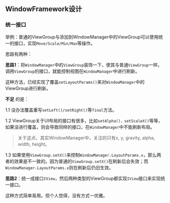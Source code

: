 ## WindowFramework设计

### 统一接口

举例：普通的ViewGroup与添加到WindowManager中的ViewGroup可以使用统一的接口，实现`Move/Scale/Min/Max`等操作。

思路有两种：

**思路1**：将`WindowManager`中的`ViewGroup`装饰一下，使其与普通`ViewGroup`一样。调用`ViewGroup`的接口，就能控制视图在`WindowManager`中进行刷新。

这种方法，已经实现了覆盖`setLayoutParams()`来对`WindowManager`中的ViewGroup进行刷新。

**不足** 的是：

1.1 没办法覆盖重写`setLeft()/setRight()`等`final`方法。

1.2 ViewGroup关于UI布局的接口有很多，比如`setAlpha()，setScaleX()`等等，如果没进行覆盖，则会导致同样的接口，在`WindowManager`中不能刷新布局。

> 关于这点，其实WindowManager中，关注的只有x, y, gravity, alpha, width, height。

1.3 如果使用`ViewGroup.setX()`来控制`WindowManager.LayoutParams.x`，那么两者的效果是不一致的。因为普通的`ViewGroup.setX()`在刷新后会失效；而`WindowManager.LayoutParams.x`则在刷新后仍旧生效。


**思路2**：统一成接口`IView`，然后两种类型的ViewGroup都实现`IView`接口来实现统一接口。

这种方式简单易用。但个人觉得，没有方式一优雅。
